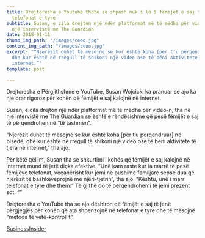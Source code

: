 ```yaml
---
title: Drejtoresha e Youtube thotë se shpesh nuk i lë 5 fëmijët e saj të përdorin
  telefonat e tyre
subtitle: Susan, e cila drejton një ndër platformat më të mëdha për video-n, tha në
  një intervistë me The Guardian
date: 2018-01-11
thumb_img_path: "/images/ceoo.jpg"
content_img_path: "/images/ceoo.jpg"
excerpt: "“Njerëzit duhet të mësojnë se kur është koha [për t’u përqendruar] në bisedë,
  dhe kur është në rregull të shikoni një video ose të bëni aktivitete të tjera në
  internet,”"
template: post

---
```

Drejtoresha e Përgjithshme e YouTube, Susan Wojcicki ka pranuar se ajo ka një orar rigoroz për kohën që fëmijët e saj kalojnë në internet.

Susan, e cila drejton një ndër platformat më të mëdha për video-n, tha në një intervistë me The Guardian se është e rëndësishme që pesë fëmijët e saj të përqendrohen në “të tashmen”.

“Njerëzit duhet të mësojnë se kur është koha \[për t’u përqendruar\] në bisedë, dhe kur është në rregull të shikoni një video ose të bëni aktivitete të tjera në internet,” tha ajo.

Për këtë qëllim, Susan tha se shkurtimi i kohës që fëmijët e saj kalojnë në internet mund të jetë diçka efektive. “Unë kam raste kur ia marrë të pesë fëmijëve telefonat, veçanërisht kur jemi në pushime familjare sepse dua që njerëzit të bashkëveprojnë me njëri-tjetrin”, tha ajo. “Kështu, unë i marr telefonat e tyre dhe them:” Të gjithë do të përqendrohemi të jemi prezent sot. “”

Drejtoresha e YouTube tha se ajo dëshiron që fëmijët e saj të jenë përgjegjës për kohën që ata shpenzojnë në telefonat e tyre dhe të mësojnë “metoda të vetë-kontrollit”.

[BusinessInsider](https://www.businessinsider.com/youtube-ceo-susan-wojcicki-takes-kids-phones-cut-screen-time-2019-8?nr_email_referer=1&utm_source=Sailthru&utm_medium=email&utm_content=Business_Insider_select&pt=385758&ct=Sailthru_BI_Newsletters&mt=8&utm_campaign=Business%20Insider%20Select%202019-08-12&utm_term=Business%20Insider%20Select)